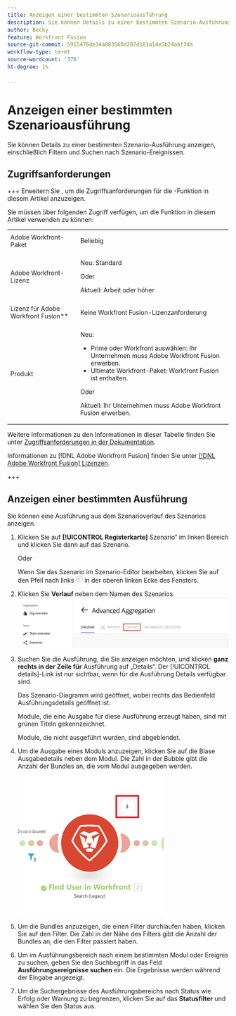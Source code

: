 ```yaml
---
title: Anzeigen einer bestimmten Szenarioausführung
description: Sie können Details zu einer bestimmten Szenario-Ausführung anzeigen, einschließlich Filtern und Suchen nach Szenario-Ereignissen.
author: Becky
feature: Workfront Fusion
source-git-commit: 5915476de34a883560d207d101a14e5b24abf3da
workflow-type: tm+mt
source-wordcount: '376'
ht-degree: 1%

---
```


# Anzeigen einer bestimmten Szenarioausführung

Sie können Details zu einer bestimmten Szenario-Ausführung anzeigen, einschließlich Filtern und Suchen nach Szenario-Ereignissen.

## Zugriffsanforderungen

+++ Erweitern Sie , um die Zugriffsanforderungen für die -Funktion in diesem Artikel anzuzeigen.

Sie müssen über folgenden Zugriff verfügen, um die Funktion in diesem Artikel verwenden zu können:

<table style="table-layout:auto">
 <col> 
 <col> 
 <tbody> 
  <tr> 
   <td role="rowheader">Adobe Workfront-Paket</td> 
   <td> <p>Beliebig</p> </td> 
  </tr> 
  <tr data-mc-conditions=""> 
   <td role="rowheader">Adobe Workfront-Lizenz</td> 
   <td> <p>Neu: Standard</p><p>Oder</p><p>Aktuell: Arbeit oder höher</p> </td> 
  </tr> 
  <tr> 
   <td role="rowheader">Lizenz für Adobe Workfront Fusion**</td> 
   <td>
   <p>Keine Workfront Fusion-Lizenzanforderung</p>
   </td> 
  </tr> 
  <tr> 
   <td role="rowheader">Produkt</td> 
   <td>
   <p>Neu:</p> <ul><li>Prime oder Workfront auswählen: Ihr Unternehmen muss Adobe Workfront Fusion erwerben.</li><li>Ultimate Workfront-Paket: Workfront Fusion ist enthalten.</li></ul>
   <p>Oder</p>
   <p>Aktuell: Ihr Unternehmen muss Adobe Workfront Fusion erwerben.</p>
   </td> 
  </tr>
 </tbody> 
</table>

Weitere Informationen zu den Informationen in dieser Tabelle finden Sie unter [Zugriffsanforderungen in der Dokumentation](/help/workfront-fusion/references/licenses-and-roles/access-level-requirements-in-documentation.md).

Informationen zu [!DNL Adobe Workfront Fusion] finden Sie unter [[!DNL Adobe Workfront Fusion] Lizenzen](/help/workfront-fusion/set-up-and-manage-workfront-fusion/licensing-operations-overview/license-automation-vs-integration.md).

+++

## Anzeigen einer bestimmten Ausführung

Sie können eine Ausführung aus dem Szenarioverlauf des Szenarios anzeigen.


1. Klicken Sie auf **[!UICONTROL Registerkarte]** Szenario“ im linken Bereich und klicken Sie dann auf das Szenario.

   Oder

   Wenn Sie das Szenario im Szenario-Editor bearbeiten, klicken Sie auf den Pfeil nach links ![Pfeil zum Beenden der Bearbeitung](assets/exit-editing-arrow.png) in der oberen linken Ecke des Fensters.

1. Klicken Sie **Verlauf** neben dem Namen des Szenarios.
   ![Registerkarte „Verlauf“](assets/history-tab.png)


1. Suchen Sie die Ausführung, die Sie anzeigen möchten, und klicken **ganz rechts in der Zeile für** Ausführung auf „Details“. Der [!UICONTROL details]-Link ist nur sichtbar, wenn für die Ausführung Details verfügbar sind.

   Das Szenario-Diagramm wird geöffnet, wobei rechts das Bedienfeld Ausführungsdetails geöffnet ist.

   Module, die eine Ausgabe für diese Ausführung erzeugt haben, sind mit grünen Titeln gekennzeichnet.

   Module, die nicht ausgeführt wurden, sind abgeblendet.

1. Um die Ausgabe eines Moduls anzuzeigen, klicken Sie auf die Blase Ausgabedetails neben dem Modul. Die Zahl in der Bubble gibt die Anzahl der Bundles an, die vom Modul ausgegeben werden.

   ![Ausgabeblase in der Nähe eines Moduls](assets/output-bubble.png)

1. Um die Bundles anzuzeigen, die einen Filter durchlaufen haben, klicken Sie auf den Filter. Die Zahl in der Nähe des Filters gibt die Anzahl der Bundles an, die den Filter passiert haben.
1. Um im Ausführungsbereich nach einem bestimmten Modul oder Ereignis zu suchen, geben Sie den Suchbegriff in das Feld **Ausführungsereignisse suchen** ein. Die Ergebnisse werden während der Eingabe angezeigt.
1. Um die Suchergebnisse des Ausführungsbereichs nach Status wie Erfolg oder Warnung zu begrenzen, klicken Sie auf das **Statusfilter** und wählen Sie den Status aus.
